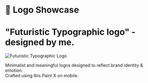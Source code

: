 # 🎨 Logo Showcase
# "Futuristic Typographic logo" - designed by me.
![Futuristic Typographic Logo](https://ik.imagekit.io/Designproject/20250630_231100.png)

Minimalist and meaningful logos designed to reflect brand identity & emotion.  
Crafted using Ibis Paint X on mobile.
